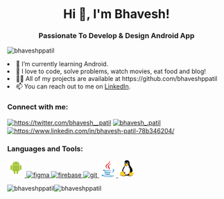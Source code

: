 
<h1 align="center">Hi 👋, I'm Bhavesh!</h1>
<h3 align="center"> Passionate To Develop & Design Android App</h3>

<p align="left"> <img src="https://komarev.com/ghpvc/?username=bhaveshppatil&label=Profile%20views&color=0e75b6&style=flat" alt="bhaveshppatil" /> </p>

<li>🌱 I’m currently learning Android.</li>
<li>🌱 I love to code, solve problems, watch movies, eat food and blog!
<li>👨‍💻 All of my projects are available at https://github.com/bhaveshppatil
<li>📫 You can reach out to me on <a href="https://www.linkedin.com/in/bhavesh-patil-78b346204/" rel="nofollow">LinkedIn</a>.

<h3 align="left">Connect with me:</h3>
<p align="left">
<a href="https://twitter.com/https://twitter.com/bhavesh__patil" target="blank"><img align="center" src="https://raw.githubusercontent.com/rahuldkjain/github-profile-readme-generator/master/src/images/icons/Social/twitter.svg" alt="https://twitter.com/bhavesh__patil" height="30" width="40" /></a>
 <a href="https://www.instagram.com/bhavesh_.patil/" target="blank"><img align="center" src="https://raw.githubusercontent.com/rahuldkjain/github-profile-readme-generator/master/src/images/icons/Social/instagram.svg" alt="bhavesh_.patil" height="30" width="40" /></a>
<a href="https://linkedin.com/in/https://www.linkedin.com/in/bhavesh-patil-78b346204/" target="blank"><img align="center" src="https://raw.githubusercontent.com/rahuldkjain/github-profile-readme-generator/master/src/images/icons/Social/linked-in-alt.svg" alt="https://www.linkedin.com/in/bhavesh-patil-78b346204/" height="30" width="40" /></a>
</p>
  
<h3 align="left">Languages and Tools:</h3>
<p align="left"> <a href="https://developer.android.com" target="_blank"> <img src="https://raw.githubusercontent.com/devicons/devicon/master/icons/android/android-original-wordmark.svg" alt="android" width="40" height="40"/> </a> <a href="https://www.figma.com/" target="_blank"> <img src="https://www.vectorlogo.zone/logos/figma/figma-icon.svg" alt="figma" width="40" height="40"/> </a> <a href="https://firebase.google.com/" target="_blank"> <img src="https://www.vectorlogo.zone/logos/firebase/firebase-icon.svg" alt="firebase" width="40" height="40"/> </a> <a href="https://git-scm.com/" target="_blank"> <img src="https://www.vectorlogo.zone/logos/git-scm/git-scm-icon.svg" alt="git" width="40" height="40"/> </a> <a href="https://www.java.com" target="_blank"> <img src="https://raw.githubusercontent.com/devicons/devicon/master/icons/java/java-original.svg" alt="java" width="40" height="40"/> </a> <a href="https://www.linux.org/" target="_blank"> <img src="https://raw.githubusercontent.com/devicons/devicon/master/icons/linux/linux-original.svg" alt="linux" width="40" height="40"/> </a> </p>

<p><img align="left" src="https://github-readme-stats.vercel.app/api/top-langs?username=bhaveshppatil&show_icons=true&locale=en&layout=compact" alt="bhaveshppatil" /></p>

<p><img align="left" src="https://github-readme-stats.vercel.app/api?username=bhaveshppatil&show_icons=true&locale=en" alt="bhaveshppatil" /></p>
 
